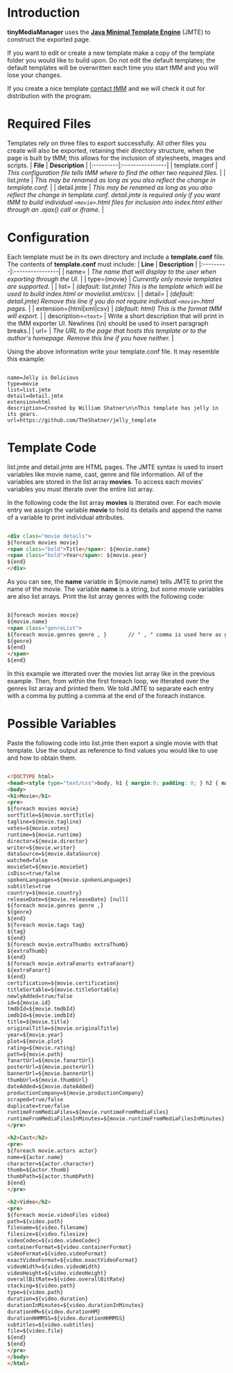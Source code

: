 # Introduction #
**tinyMediaManager** uses the **[Java Minimal Template Engine](http://jmte.googlecode.com/svn/trunk/doc/index.html)** (JMTE) to construct the exported page.

If you want to edit or create a new template make a copy of the template folder you would like to build upon. Do not edit the default templates; the default templates will be overwritten each time you start tMM and you will lose your changes.

If you create a nice template [contact tMM](http://www.tinymediamanager.org/index.php/contact-us/) and we will check it out for distribution with the program.

# Required Files #
Templates rely on three files to export successfully. All other files you create will also be exported, retaining their directory structure, when the page is built by tMM; this allows for the inclusion of stylesheets, images and scripts.
| **File** | **Description** |
|:---------|:----------------|
| template.conf | _This configuration file tells tMM where to find the other two required files._ |
| list.jmte | _This may be renamed as long as you also reflect the change in template.conf._ |
| detail.jmte | _This may be renamed as long as you also reflect the change in template.conf. detail.jmte is required only if you want tMM to build individual `<movie>`.html files for inclusion into index.html either through an .ajax() call or iframe._ |

# Configuration #
Each template must be in its own directory and include a **template.conf** file. The contents of **template.conf** must include:
| **Line** | **Description** |
|:---------|:----------------|
| name=<name of template> | _The name that will display to the user when exporting through the UI._ |
| type={movie} | _Currently only movie templates are supported._ |
| list=<path to list template> | _(default: list.jmte) This is the template which will be used to build index.html or movielist.xml/csv._ |
| detail=<path to detail template> | _(default: detail.jmte) Remove this line if you do not require individual `<movie>`.html pages._ |
| extension={html|xml|csv} | _(default: html) This is the format tMM will export._ |
| description=`<text>` | Write a short description that will print in the tMM exporter UI. Newlines (\n) should be used to insert paragraph breaks.|
| url=<url to homepage> | _The URL to the page that hosts this template or to the author's homepage. Remove this line if you have neither._ |

Using the above information write your template.conf file. It may resemble this example:
```

name=Jelly is Delicious
type=movie
list=list.jmte
detail=detail.jmte
extension=html
description=Created by William Shatner\n\nThis template has jelly in its gears.
url=https://github.com/TheShatner/jelly_template
```

# Template Code #
list.jmte and detail.jmte are HTML pages. The JMTE syntax is used to insert variables like movie name, cast, genre and file information. All of the variables are stored in the list array **movies**. To access each movies' variables you must itterate over the entire list array.

In the following code the list array **movies** is itterated over. For each movie entry we assign the variable **movie** to hold its details and append the name of a variable to print individual attributes.
```html

<div class="movie details">
${foreach movies movie}
<span class="bold">Title</span>: ${movie.name}
<span class="bold">Year</span>: ${movie.year}
${end}
</div>
```
As you can see, the **name** variable in ${movie.name} tells JMTE to print the name of the movie. The variable **name** is a string, but some movie variables are also list arrays. Print the list array genres with the following code:
```html

${foreach movies movie}
${movie.name}
<span class="genreList">
${foreach movie.genres genre , }       // " , " comma is used here as genre seperator
${genre}
${end}
</span>
${end}
```
In this example we itterated over the movies list array like in the previous example. Then, from within the first foreach loop, we itterated over the genres list array and printed them. We told JMTE to separate each entry with a comma by putting a comma at the end of the foreach instance.

# Possible Variables #
Paste the following code into list.jmte then export a single movie with that template. Use the output as reference to find values you would like to use and how to obtain them.
```html

<!DOCTYPE html>
<head><style type="text/css">body, h1 { margin:0; padding: 0; } h2 { margin-left: 2em; }</style></head>
<body>
<h1>Movie</h1>
<pre>
${foreach movies movie}
sortTitle=${movie.sortTitle}
tagline=${movie.tagline}
votes=${movie.votes}
runtime=${movie.runtime}
director=${movie.director}
writer=${movie.writer}
dataSource=${movie.dataSource}
watched=false
movieSet=${movie.movieSet}
isDisc=true/false
spokenLanguages=${movie.spokenLanguages}
subtitles=true
country=${movie.country}
releaseDate=${movie.releaseDate} [null]
${foreach movie.genres genre ,}
${genre}
${end}
${foreach movie.tags tag}
${tag}
${end}
${foreach movie.extraThumbs extraThumb}
${extraThumb}
${end}
${foreach movie.extraFanarts extraFanart}
${extraFanart}
${end}
certification=${movie.certification}
titleSortable=${movie.titleSortable}
newlyAdded=true/false
id=${movie.id}
tmdbId=${movie.tmdbId}
imdbId=${movie.imdbId}
title=${movie.title}
originalTitle=${movie.originalTitle}
year=${movie.year}
plot=${movie.plot}
rating=${movie.rating}
path=${movie.path}
fanartUrl=${movie.fanartUrl}
posterUrl=${movie.posterUrl}
bannerUrl=${movie.bannerUrl}
thumbUrl=${movie.thumbUrl}
dateAdded=${movie.dateAdded}
productionCompany=${movie.productionCompany}
scraped=true/false
duplicate=true/false
runtimeFromMediaFiles=${movie.runtimeFromMediaFiles}
runtimeFromMediaFilesInMinutes=${movie.runtimeFromMediaFilesInMinutes}
</pre>

<h2>Cast</h2>
<pre>
${foreach movie.actors actor}
name=${actor.name}
character=${actor.character}
thumb=${actor.thumb}
thumbPath=${actor.thumbPath}
${end}
</pre>

<h2>Video</h2>
<pre>
${foreach movie.videoFiles video}
path=${video.path}
filename=${video.filename}
filesize=${video.filesize}
videoCodec=${video.videoCodec}
containerFormat=${video.containerFormat}
videoFormat=${video.videoFormat}
exactVideoFormat=${video.exactVideoFormat}
videoWidth=${video.videoWidth}
videoHeight=${video.videoHeight}
overallBitRate=${video.overallBitRate}
stacking=${video.path}
type=${video.path}
duration=${video.duration}
durationInMinutes=${video.durationInMinutes}
durationHM=${video.durationHM}
durationHHMMSS=${video.durationHHMMSS}
subtitles=${video.subtitles}
file=${video.file}
${end}
${end}
</pre>
</body>
</html>
```